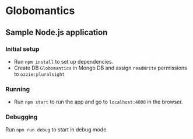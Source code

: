 # Globomantics
## Sample Node.js application

### Initial setup
* Run `npm install` to set up dependencies.
* Create DB `Globomantics` in Mongo DB and assign `readWrite` permissions to `ozzie:pluralsight`

### Running
* Run `npm start` to run the app and go to `localhost:4000` in the browser.

### Debugging
Run `npm run debug` to start in debug mode.